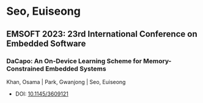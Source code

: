 # Seo, Euiseong

## EMSOFT 2023: 23rd International Conference on Embedded Software

### DaCapo: An On-Device Learning Scheme for Memory-Constrained Embedded Systems
Khan, Osama | Park, Gwanjong | Seo, Euiseong
* DOI: [10.1145/3609121](https://doi.org/10.1145/3609121)

